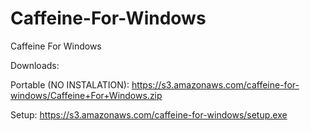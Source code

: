 Caffeine-For-Windows
====================

Caffeine For Windows

Downloads:

Portable (NO INSTALATION): https://s3.amazonaws.com/caffeine-for-windows/Caffeine+For+Windows.zip

Setup: https://s3.amazonaws.com/caffeine-for-windows/setup.exe
